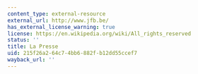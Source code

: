 ```yaml
---
content_type: external-resource
external_url: http://www.jfb.be/
has_external_license_warning: true
license: https://en.wikipedia.org/wiki/All_rights_reserved
status: ''
title: La Presse
uid: 215f26a2-64c7-4bb6-882f-b12dd55ccef7
wayback_url: ''
---
```

